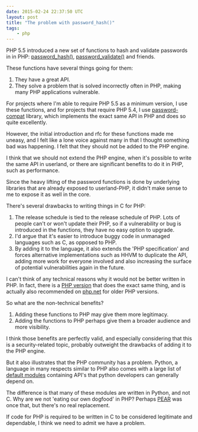 ```yaml
---
date: 2015-02-24 22:37:50 UTC
layout: post
title: "The problem with password_hash()"
tags:
    - php
---
```


PHP 5.5 introduced a new set of functions to hash and validate passwords in
in PHP: [password_hash()][1], [password_validate()][2] and friends.

These functions have several things going for them:

1. They have a great API.
2. They solve a problem that is solved incorrectly often in PHP, making many
   PHP applications vulnerable.

For projects where I'm able to require PHP 5.5 as a minimum version, I use
these functions, and for projects that require PHP 5.4, I use
[password-compat][3] library, which implements the exact same API in PHP and
does so quite excellently.

However, the initial introduction and rfc for these functions made me uneasy,
and I felt like a lone voice against many in that I thought something bad was
happening. I felt that they should not be added to the PHP engine.

I think that we should not extend the PHP engine, when it's possible to write
the same API in userland, or there are significant benefits to do it in PHP,
such as performance.

Since the heavy lifting of the password functions is done by underlying
libraries that are already exposed to userland-PHP, it didn't make sense to
me to expose it as well in the core.

There's several drawbacks to writing things in C for PHP:

1. The release schedule is tied to the release schedule of PHP. Lots of
   people can't or won't update their PHP, so if a vulnerability or bug
   is introduced in the functions, they have no easy option to upgrade.
2. I'd argue that it's easier to introduce buggy code in unmanaged languages
   such as C, as opposed to PHP.
3. By adding it to the language, it also extends the 'PHP specification' and
   forces alternative implementations such as HHVM to duplicate the API,
   adding more work for everyone involved and also increasing the surface of
   potential vulnerabilities again in the future.

I can't think of any technical reasons why it would not be better written in
PHP. In fact, there is a [PHP version][3] that does the exact same thing, and
is actually also recommended on [php.net][5] for older PHP versions.

So what are the non-technical benefits?

1. Adding these functions to PHP may give them more legitimacy.
2. Adding the functions to PHP perhaps give them a broader audience and more
   visibility.

I think those benefits are perfectly valid, and especially considering that
this is a security-related topic, probably outweight the drawbacks of adding
it to the PHP engine.

But it also illustrates that the PHP community has a problem. Python, a
language in many respects similar to PHP also comes with a large list of
[default modules][4] containing API's that python developers can generally
depend on.

The difference is that many of these modules are written in Python, and not
C. Why are we not 'eating our own dogfood' in PHP? Perhaps [PEAR][6] was once
that, but there's no real replacement.

If code for PHP is required to be written in C to be considered legitimate and
dependable, I think we need to admit we have a problem.

[1]: http://php.net/manual/en/function.password-hash.php
[2]: http://php.net/manual/en/function.password-verify.php
[3]: https://github.com/ircmaxell/password_compat
[4]: https://docs.python.org/2/py-modindex.html
[5]: http://php.net/manual/en/function.password-verify.php#refsect1-function.password-verify-seealso
[6]: http://pear.php.net/
